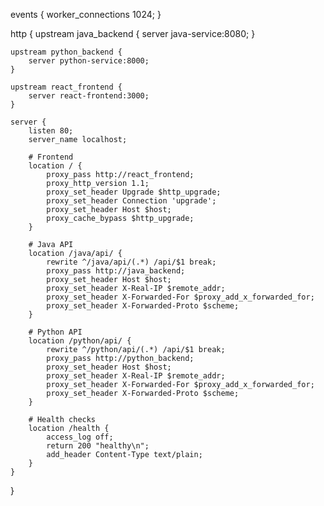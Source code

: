 events {
    worker_connections 1024;
}

http {
    upstream java_backend {
        server java-service:8080;
    }

    upstream python_backend {
        server python-service:8000;
    }

    upstream react_frontend {
        server react-frontend:3000;
    }

    server {
        listen 80;
        server_name localhost;

        # Frontend
        location / {
            proxy_pass http://react_frontend;
            proxy_http_version 1.1;
            proxy_set_header Upgrade $http_upgrade;
            proxy_set_header Connection 'upgrade';
            proxy_set_header Host $host;
            proxy_cache_bypass $http_upgrade;
        }

        # Java API
        location /java/api/ {
            rewrite ^/java/api/(.*) /api/$1 break;
            proxy_pass http://java_backend;
            proxy_set_header Host $host;
            proxy_set_header X-Real-IP $remote_addr;
            proxy_set_header X-Forwarded-For $proxy_add_x_forwarded_for;
            proxy_set_header X-Forwarded-Proto $scheme;
        }

        # Python API
        location /python/api/ {
            rewrite ^/python/api/(.*) /api/$1 break;
            proxy_pass http://python_backend;
            proxy_set_header Host $host;
            proxy_set_header X-Real-IP $remote_addr;
            proxy_set_header X-Forwarded-For $proxy_add_x_forwarded_for;
            proxy_set_header X-Forwarded-Proto $scheme;
        }

        # Health checks
        location /health {
            access_log off;
            return 200 "healthy\n";
            add_header Content-Type text/plain;
        }
    }
}